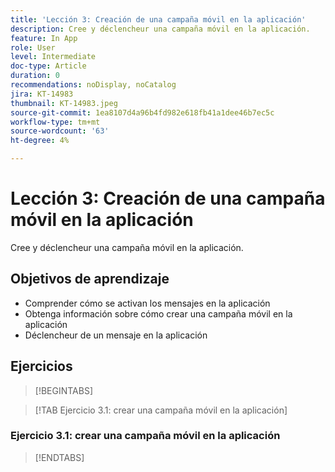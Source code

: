 ```yaml
---
title: 'Lección 3: Creación de una campaña móvil en la aplicación'
description: Cree y déclencheur una campaña móvil en la aplicación.
feature: In App
role: User
level: Intermediate
doc-type: Article
duration: 0
recommendations: noDisplay, noCatalog
jira: KT-14983
thumbnail: KT-14983.jpeg
source-git-commit: 1ea8107d4a96b4fd982e618fb41a1dee46b7ec5c
workflow-type: tm+mt
source-wordcount: '63'
ht-degree: 4%

---
```



# Lección 3: Creación de una campaña móvil en la aplicación

Cree y déclencheur una campaña móvil en la aplicación.

## Objetivos de aprendizaje

* Comprender cómo se activan los mensajes en la aplicación
* Obtenga información sobre cómo crear una campaña móvil en la aplicación
* Déclencheur de un mensaje en la aplicación

## Ejercicios

>[!BEGINTABS]

>[!TAB Ejercicio 3.1: crear una campaña móvil en la aplicación]

### Ejercicio 3.1: crear una campaña móvil en la aplicación

>[!ENDTABS]
